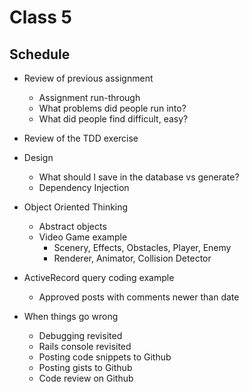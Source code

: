 # Class 5

## Schedule

* Review of previous assignment
  * Assignment run-through
  * What problems did people run into?
  * What did people find difficult, easy?

* Review of the TDD exercise

* Design
  * What should I save in the database vs generate?
  * Dependency Injection

* Object Oriented Thinking
  * Abstract objects
  * Video Game example
    - Scenery, Effects, Obstacles, Player, Enemy
    - Renderer, Animator, Collision Detector

* ActiveRecord query coding example
  * Approved posts with comments newer than date

* When things go wrong
  * Debugging revisited
  * Rails console revisited
  * Posting code snippets to Github
  * Posting gists to Github
  * Code review on Github

